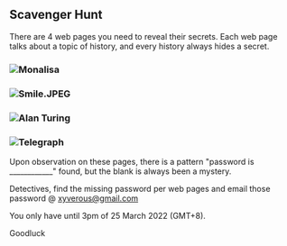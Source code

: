 ## Scavenger Hunt

There are 4 web pages you need to reveal their secrets. Each web page talks about a topic of history, and every history always hides a secret. 


### ![Monalisa](https://drexleral.github.io/scavenger-case1/)

### ![Smile.JPEG](https://drexleral.github.io/scavenger-case2/)

### ![Alan Turing](https://drexleral.github.io/scavenger-case3/)

### ![Telegraph](https://drexleral.github.io/scavenger-case4/)


Upon observation on these pages, there is a pattern "password is ____________" found, but the blank is always been a mystery.


Detectives, find the missing password per web pages and email those password @ xyverous@gmail.com

You only have until 3pm of 25 March 2022 (GMT+8).

Goodluck


